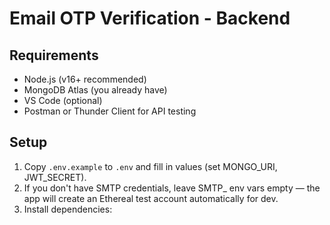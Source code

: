# Email OTP Verification - Backend

## Requirements
- Node.js (v16+ recommended)
- MongoDB Atlas (you already have)
- VS Code (optional)
- Postman or Thunder Client for API testing

## Setup
1. Copy `.env.example` to `.env` and fill in values (set MONGO_URI, JWT_SECRET).
2. If you don't have SMTP credentials, leave SMTP_ env vars empty — the app will create an Ethereal test account automatically for dev.
3. Install dependencies:
